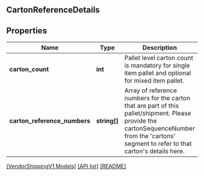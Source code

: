## CartonReferenceDetails

## Properties

Name | Type | Description | Notes
------------ | ------------- | ------------- | -------------
**carton_count** | **int** | Pallet level carton count is mandatory for single item pallet and optional for mixed item pallet. | [optional]
**carton_reference_numbers** | **string[]** | Array of reference numbers for the carton that are part of this pallet/shipment. Please provide the cartonSequenceNumber from the 'cartons' segment to refer to that carton's details here. |

[[VendorShippingV1 Models]](../) [[API list]](../../Api) [[README]](../../../README.md)
